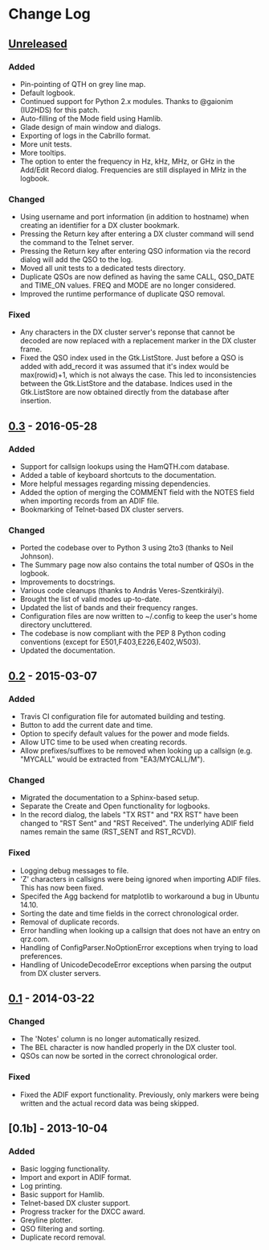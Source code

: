 # Change Log

## [Unreleased]
### Added
- Pin-pointing of QTH on grey line map.
- Default logbook.
- Continued support for Python 2.x modules. Thanks to @gaionim (IU2HDS) for this patch.
- Auto-filling of the Mode field using Hamlib.
- Glade design of main window and dialogs.
- Exporting of logs in the Cabrillo format.
- More unit tests.
- More tooltips.
- The option to enter the frequency in Hz, kHz, MHz, or GHz in the Add/Edit Record dialog. Frequencies are still displayed in MHz in the logbook.

### Changed
- Using username and port information (in addition to hostname) when creating an identifier for a DX cluster bookmark.
- Pressing the Return key after entering a DX cluster command will send the command to the Telnet server.
- Pressing the Return key after entering QSO information via the record dialog will add the QSO to the log.
- Moved all unit tests to a dedicated tests directory.
- Duplicate QSOs are now defined as having the same CALL, QSO_DATE and TIME_ON values. FREQ and MODE are no longer considered.
- Improved the runtime performance of duplicate QSO removal.

### Fixed
- Any characters in the DX cluster server's reponse that cannot be decoded are now replaced with a replacement marker in the DX cluster frame.
- Fixed the QSO index used in the Gtk.ListStore. Just before a QSO is added with add_record it was assumed that it's index would be max(rowid)+1, which is not always the case. This led to inconsistencies between the Gtk.ListStore and the database. Indices used in the Gtk.ListStore are now obtained directly from the database after insertion.

## [0.3] - 2016-05-28
### Added
- Support for callsign lookups using the HamQTH.com database.
- Added a table of keyboard shortcuts to the documentation.
- More helpful messages regarding missing dependencies.
- Added the option of merging the COMMENT field with the NOTES field when importing records from an ADIF file.
- Bookmarking of Telnet-based DX cluster servers.

### Changed
- Ported the codebase over to Python 3 using 2to3 (thanks to Neil Johnson).
- The Summary page now also contains the total number of QSOs in the logbook.
- Improvements to docstrings.
- Various code cleanups (thanks to András Veres-Szentkirályi).
- Brought the list of valid modes up-to-date.
- Updated the list of bands and their frequency ranges.
- Configuration files are now written to ~/.config to keep the user's home directory uncluttered.
- The codebase is now compliant with the PEP 8 Python coding conventions (except for E501,F403,E226,E402,W503).
- Updated the documentation.

## [0.2] - 2015-03-07
### Added
- Travis CI configuration file for automated building and testing.
- Button to add the current date and time.
- Option to specify default values for the power and mode fields.
- Allow UTC time to be used when creating records.
- Allow prefixes/suffixes to be removed when looking up a callsign (e.g. "MYCALL" would be extracted from "EA3/MYCALL/M").

### Changed
- Migrated the documentation to a Sphinx-based setup.
- Separate the Create and Open functionality for logbooks.
- In the record dialog, the labels "TX RST" and "RX RST" have been changed to "RST Sent" and "RST Received". The underlying ADIF field names remain the same (RST_SENT and RST_RCVD).

### Fixed
- Logging debug messages to file.
- 'Z' characters in callsigns were being ignored when importing ADIF files. This has now been fixed.
- Specifed the Agg backend for matplotlib to workaround a bug in Ubuntu 14.10.
- Sorting the date and time fields in the correct chronological order.
- Removal of duplicate records.
- Error handling when looking up a callsign that does not have an entry on qrz.com.
- Handling of ConfigParser.NoOptionError exceptions when trying to load preferences.
- Handling of UnicodeDecodeError exceptions when parsing the output from DX cluster servers.

## [0.1] - 2014-03-22

### Changed
- The 'Notes' column is no longer automatically resized.
- The BEL character is now handled properly in the DX cluster tool.
- QSOs can now be sorted in the correct chronological order.

### Fixed
- Fixed the ADIF export functionality. Previously, only markers were being written and the actual record data was being skipped.

## [0.1b] - 2013-10-04

### Added
- Basic logging functionality.
- Import and export in ADIF format.
- Log printing.
- Basic support for Hamlib.
- Telnet-based DX cluster support.
- Progress tracker for the DXCC award.
- Greyline plotter.
- QSO filtering and sorting.
- Duplicate record removal.

[Unreleased]: https://github.com/ctjacobs/pyqso/compare/v0.3...master
[0.3]: https://github.com/ctjacobs/pyqso/compare/v0.2...v0.3
[0.2]: https://github.com/ctjacobs/pyqso/compare/v0.1...v0.2
[0.1]: https://github.com/ctjacobs/pyqso/compare/v0.1b...v0.1
